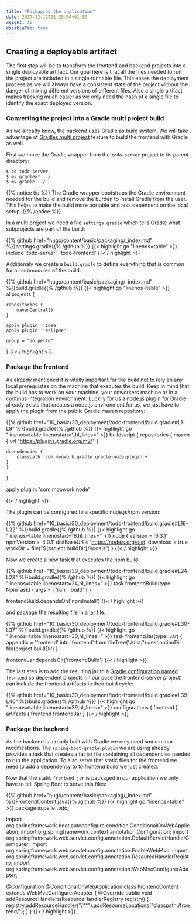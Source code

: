 ```yaml
---
title: "Packaging the application"
date: 2017-12-11T21:35:04+01:00
weight: 10
disableToc: true
---
```


## Creating a deployable artifact

The first step will be to transform the frontend and backend projects into a single deployable artifact. Our goal here is that all the files needed to run the project are included in a single runnable file. This eases the deployment process as we will always have a consistent state of the project without the danger of mixing different versions of different files.
Also a single artifact makes tracking much easier as we only need the hash of a single file to identify the exact deployed version.

### Converting the project into a Gradle multi project build

As we already know, the backend uses Gradle as build system. We will take advantage of [Gradles multi project](  https://docs.gradle.org/current/userguide/multi_project_builds.html) feature to build the frontend with Gradle as well.

First we move the Gradle wrapper from the `todo-server` project to its parent directory:

```
$ cd todo-server
$ mv gradlew* ../
$ mv gradle ../
```

{{% notice tip %}}
The Gradle wrapper bootstraps the Gradle environment needed for the build and remove the burden to install Gradle from the user. This helps to make the build more portable and less dependent on the local setup.
{{% /notice %}}

In a multi project we need a file `settings.gradle` which tells Gradle what subprojects are part of the build:

<!--file:todo_project/settings.gradle-->
{{% github href="hugo/content/basic/packaging/_index.md" %}}settings.gradle{{% /github %}}
{{< highlight go "linenos=table" >}}
include 'todo-server', 'todo-frontend'
{{< / highlight >}}
<!--eof:todo_project/settings.gradle-->

Additionaly we create a `build.gradle` to define everything that is common for all submodules of the build:

<!--file:todo_project/build.gradle-->
{{% github href="hugo/content/basic/packaging/_index.md" %}}build.gradle{{% /github %}}
{{< highlight go "linenos=table" >}}
allprojects {

    repositories {
        mavenCentral()
    }

    apply plugin: 'idea'
    apply plugin: 'eclipse'

    group = "io.pelle"
}
{{< / highlight >}}
<!--eof:todo_project/build.gradle-->


### Package the frontend

As already mentioned it is vitally important for the build not to rely on any local prerequistes on the machine that executes the build. Keep in mind that the build has to work on your machine, your coworkers machine or in a continus integration environment. Luckily for us a [node.js plugin](https://github.com/srs/gradle-node-plugin) for Gradle already exists that creates a node.js environment for us, we just have to apply the plugin from the public Gradle maven repository:

<!--snippet:frontend_nodejs_plugin_dependency-->
{{% github href="10_basic/30_deployment/todo-frontend/build.gradle#L1-L9" %}}build.gradle{{% /github %}}
{{< highlight go "linenos=table,linenostart=1,hl_lines=" >}}
buildscript { 
	repositories {
		maven {
			url "https://plugins.gradle.org/m2/"
		}

  	dependencies {
	    classpath 'com.moowork.gradle:gradle-node-plugin:+'
    }
	}
}

apply plugin: 'com.moowork.node'

{{< / highlight >}}
<!--eos:frontend_nodejs_plugin_dependency-->

The plugin can be configured to a specific node.js/npm version:

<!--snippet:frontend_nodejs_plugin_configuration-->
{{% github href="10_basic/30_deployment/todo-frontend/build.gradle#L16-L22" %}}build.gradle{{% /github %}}
{{< highlight go "linenos=table,linenostart=16,hl_lines=" >}}
node { 
  version = '6.3.1'
  npmVersion = '4.0.1'
  distBaseUrl = 'https://nodejs.org/dist'
  download = true
  workDir = file("${project.buildDir}/nodejs")
} 
{{< / highlight >}}
<!--eos:frontend_nodejs_plugin_configuration-->

Now we create a new task that executes the npm build:

<!--snippet:frontend_nodejs_build-->
{{% github href="10_basic/30_deployment/todo-frontend/build.gradle#L24-L28" %}}build.gradle{{% /github %}}
{{< highlight go "linenos=table,linenostart=24,hl_lines=" >}}
task frontendBuild(type: NpmTask) { 
	args = [ 'run', 'build' ]
}

frontendBuild.dependsOn('npmInstall') 
{{< / highlight >}}
<!--eos:frontend_nodejs_build-->

and package the resulting file in a jar file:

<!--snippet:frontend_nodejs_jar-->
{{% github href="10_basic/30_deployment/todo-frontend/build.gradle#L30-L37" %}}build.gradle{{% /github %}}
{{< highlight go "linenos=table,linenostart=30,hl_lines=" >}}
 task frontendJar(type: Jar) { 
 	appendix = 'frontend'
 	into 'frontend'
 	from fileTree('./dist/')
 	destinationDir file(project.buildDir)
}

frontendJar.dependsOn('frontendBuild')
{{< / highlight >}}
<!--eos:frontend_nodejs_jar-->

The last step is to add the resulting jar to a [Gradle configuration named](https://docs.gradle.org/current/userguide/dependency_management.html#sub:configurations) `frontend` so dependent projects (in our case the frontend-server project) can include the frontend artifacts in their build cycle:

<!--snippet:frontend_nodejs_gradle_config-->
{{% github href="10_basic/30_deployment/todo-frontend/build.gradle#L39-L40" %}}build.gradle{{% /github %}}
{{< highlight go "linenos=table,linenostart=39,hl_lines=" >}}
configurations { frontend }
artifacts { frontend frontendJar } 
{{< / highlight >}}
<!--eos:frontend_nodejs_gradle_config-->

### Package the backend

As the backend is already built with Gradle we only need some minor modifications. The `spring-boot-gradle-plugin` we are using already provides a task that creates a fat jar file containing all dependencies needed to run the application. To also  serve that static files for the frontend we need to add a dependency to to frontend build we just created:

<!--snippet:frontend_backend_dependency-->
<!--eos:frontend_backend_dependency-->

Now that the static `frontend.jar` is packaged in our application we only have to tell Spring Boot to serve this files:

<!--file:todo_project/todo-server/src/main/java/io/pelle/todo/FrontendContent.java-->
{{% github href="hugo/content/basic/packaging/_index.md" %}}FrontendContent.java{{% /github %}}
{{< highlight go "linenos=table" >}}
package io.pelle.todo;

import org.springframework.boot.autoconfigure.condition.ConditionalOnWebApplication;
import org.springframework.context.annotation.Configuration;
import org.springframework.web.servlet.config.annotation.DefaultServletHandlerConfigurer;
import org.springframework.web.servlet.config.annotation.EnableWebMvc;
import org.springframework.web.servlet.config.annotation.ResourceHandlerRegistry;
import org.springframework.web.servlet.config.annotation.WebMvcConfigurerAdapter;

@Configuration
@ConditionalOnWebApplication
class FrontendContent extends WebMvcConfigurerAdapter {
  @Override
  public void addResourceHandlers(ResourceHandlerRegistry registry) {
    registry.addResourceHandler("/**").addResourceLocations("classpath:/frontend/");
  }
}
{{< / highlight >}}
<!--eof:todo_project/todo-server/src/main/java/io/pelle/todo/FrontendContent.java-->
